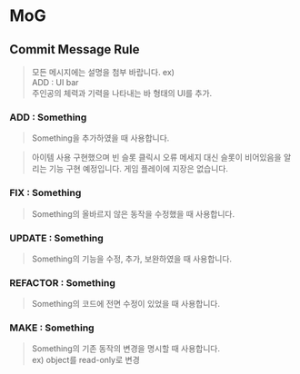 # MoG

## Commit Message Rule

> 모든 메시지에는 설명을 첨부 바랍니다. ex) <br> ADD : UI bar <br> 주인공의 체력과 기력을 나타내는 바 형태의 UI를 추가. <br>

### ADD : Something
> Something을 추가하였을 때 사용합니다.

> 아이템 사용 구현했으며 빈 슬롯 클릭시 오류 메세지 대신 슬롯이 비어있음을 알리는 기능 구현 예정입니다. 게임 플레이에 지장은 없습니다.

### FIX : Something
> Something의 올바르지 않은 동작을 수정했을 때 사용합니다.

### UPDATE : Something
> Something의 기능을 수정, 추가, 보완하였을 때 사용합니다.

### REFACTOR : Something
> Something의 코드에 전면 수정이 있었을 때 사용합니다.

### MAKE : Something
> Something의 기존 동작의 변경을 명시할 때 사용합니다. <br> ex) object를 read-only로 변경
